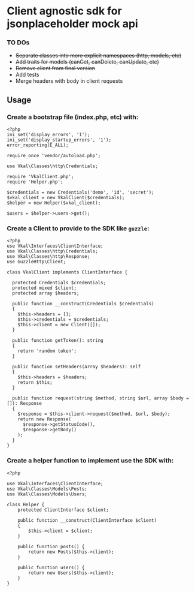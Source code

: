 # Client agnostic sdk for jsonplaceholder mock api

### TO DOs

* ~~Separate classes into more explicit namespaces (http, models, etc)~~
* ~~Add traits for models (canGet, canDelete, canUpdate, etc)~~
* ~~Remove client from final version~~
* Add tests
* Merge headers with body in client requests

## Usage

### Create a bootstrap file (index.php, etc) with:

```
<?php
ini_set('display_errors', '1');
ini_set('display_startup_errors', '1');
error_reporting(E_ALL);

require_once 'vendor/autoload.php';

use Vkal\Classes\http\Credentials;

require 'VkalClient.php';
require 'Helper.php';

$credentials = new Credentials('demo', 'id', 'secret');
$vkal_client = new VkalClient($credentials);
$helper = new Helper($vkal_client);

$users = $helper->users->get();
```

### Create a Client to provide to the SDK like `guzzle`:

```
<?php
use Vkal\Interfaces\ClientInterface;
use Vkal\Classes\http\Credentials;
use Vkal\Classes\http\Response;
use GuzzleHttp\Client;

class VkalClient implements ClientInterface {

  protected Credentials $credentials;
  protected mixed $client;
  protected array $headers;

  public function __construct(Credentials $credentials)
  {
    $this->headers = [];
    $this->credentials = $credentials;
    $this->client = new Client([]);
  }

  public function getToken(): string
  {
    return 'random token';
  }

  public function setHeaders(array $headers): self
  {
    $this->headers = $headers;
    return $this;
  }

  public function request(string $method, string $url, array $body = []): Response
  {
    $response = $this->client->request($method, $url, $body);
    return new Response(
      $response->getStatusCode(),
      $response->getBody()
    );
  }
}
```

### Create a helper function to implement use the SDK with:

```
<?php

use Vkal\Interfaces\ClientInterface;
use Vkal\Classes\Models\Posts;
use Vkal\Classes\Models\Users;

class Helper {
    protected ClientInterface $client;

    public function __construct(ClientInterface $client)
    {
        $this->client = $client;
    }

    public function posts() {
        return new Posts($this->client);
    }

    public function users() {
        return new Users($this->client);
    }
}
```